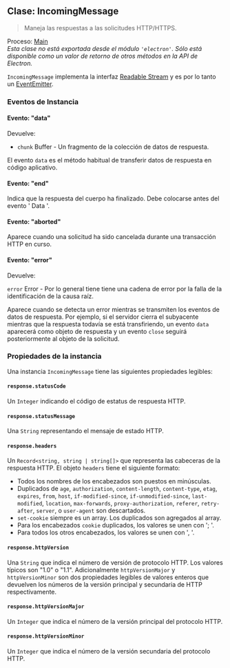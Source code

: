 ## Clase: IncomingMessage

> Maneja las respuestas a las solicitudes HTTP/HTTPS.

Proceso: [Main](../glossary.md#main-process)<br /> _Esta clase no está exportada desde el módulo `'electron'`. Sólo está disponible como un valor de retorno de otros métodos en la API de Electron._

`IncomingMessage` implementa la interfaz [Readable Stream](https://nodejs.org/api/stream.html#stream_readable_streams) y es por lo tanto un [EventEmitter][event-emitter].

### Eventos de Instancia

#### Evento: "data"

Devuelve:

* `chunk` Buffer - Un fragmento de la colección de datos de respuesta.

El evento `data` es el método habitual de transferir datos de respuesta en código aplicativo.

#### Evento: "end"

Indica que la respuesta del cuerpo ha finalizado. Debe colocarse antes del evento ' Data '.

#### Evento: "aborted"

Aparece cuando una solicitud ha sido cancelada durante una transacción HTTP en curso.

#### Evento: "error"

Devuelve:

`error` Error - Por lo general tiene tiene una cadena de error por la falla de la identificación de la causa raíz.

Aparece cuando se detecta un error mientras se transmiten los eventos de datos de respuesta. Por ejemplo, si el servidor cierra el subyacente mientras que la respuesta todavía se está transfiriendo, un evento `data` aparecerá como objeto de respuesta y un evento `close` seguirá posteriormente al objeto de la solicitud.

### Propiedades de la instancia

Una instancia `IncomingMessage` tiene las siguientes propiedades legibles:

#### `response.statusCode`

Un `Integer` indicando el código de estatus de respuesta HTTP.

#### `response.statusMessage`

Una `String` representando el mensaje de estado HTTP.

#### `response.headers`

Un `Record<string, string | string[]>` que representa las cabeceras de la respuesta HTTP. El objeto `headers` tiene el siguiente formato:

* Todos los nombres de los encabezados son puestos en minúsculas.
* Duplicados de `age`, `authorization`, `content-length`, `content-type`, `etag`, `expires`, `from`, `host`, `if-modified-since`, `if-unmodified-since`, `last-modified`, `location`, `max-forwards`, `proxy-authorization`, `referer`, `retry-after`, `server`, o `user-agent` son descartados.
* `set-cookie` siempre es un array. Los duplicados son agregados al array.
* Para los encabezados `cookie` duplicados, los valores se unen con '; '.
* Para todos los otros encabezados, los valores se unen con ', '.

#### `response.httpVersion`

Una `String` que indica el número de versión de protocolo HTTP. Los valores típicos son "1.0" o "1.1". Adicionalmente `httpVersionMajor` y `httpVersionMinor` son dos propiedades legibles de valores enteros que devuelven los números de la versión principal y secundaria de HTTP respectivamente.

#### `response.httpVersionMajor`

Un `Integer` que indica el número de la versión principal del protocolo HTTP.

#### `response.httpVersionMinor`

Un `Integer` que indica el número de la versión secundaria del protocolo HTTP.

[event-emitter]: https://nodejs.org/api/events.html#events_class_eventemitter
